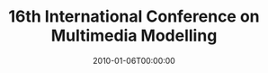 ---
acronym: MMM2010
date: '2010-01-06T00:00:00'
ext_url: http://mmm2010.swu.edu.cn/MMM2010/index.php
location: Chongquing, China
submission_date: '2009-07-02T00:00:00'
title: 16th International Conference on Multimedia Modelling
---